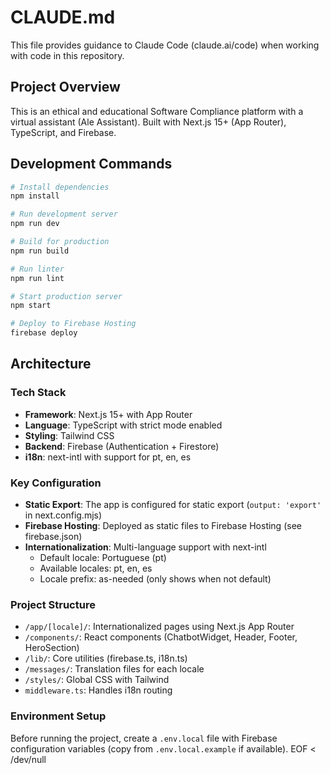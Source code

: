 # CLAUDE.md

This file provides guidance to Claude Code (claude.ai/code) when working with code in this repository.

## Project Overview

This is an ethical and educational Software Compliance platform with a virtual assistant (Ale Assistant). Built with Next.js 15+ (App Router), TypeScript, and Firebase.

## Development Commands

```bash
# Install dependencies
npm install

# Run development server
npm run dev

# Build for production
npm run build

# Run linter
npm run lint

# Start production server
npm start

# Deploy to Firebase Hosting
firebase deploy
```

## Architecture

### Tech Stack
- **Framework**: Next.js 15+ with App Router
- **Language**: TypeScript with strict mode enabled
- **Styling**: Tailwind CSS
- **Backend**: Firebase (Authentication + Firestore)
- **i18n**: next-intl with support for pt, en, es

### Key Configuration
- **Static Export**: The app is configured for static export (`output: 'export'` in next.config.mjs)
- **Firebase Hosting**: Deployed as static files to Firebase Hosting (see firebase.json)
- **Internationalization**: Multi-language support with next-intl
  - Default locale: Portuguese (pt)
  - Available locales: pt, en, es
  - Locale prefix: as-needed (only shows when not default)

### Project Structure
- `/app/[locale]/`: Internationalized pages using Next.js App Router
- `/components/`: React components (ChatbotWidget, Header, Footer, HeroSection)
- `/lib/`: Core utilities (firebase.ts, i18n.ts)
- `/messages/`: Translation files for each locale
- `/styles/`: Global CSS with Tailwind
- `middleware.ts`: Handles i18n routing

### Environment Setup
Before running the project, create a `.env.local` file with Firebase configuration variables (copy from `.env.local.example` if available).
EOF < /dev/null